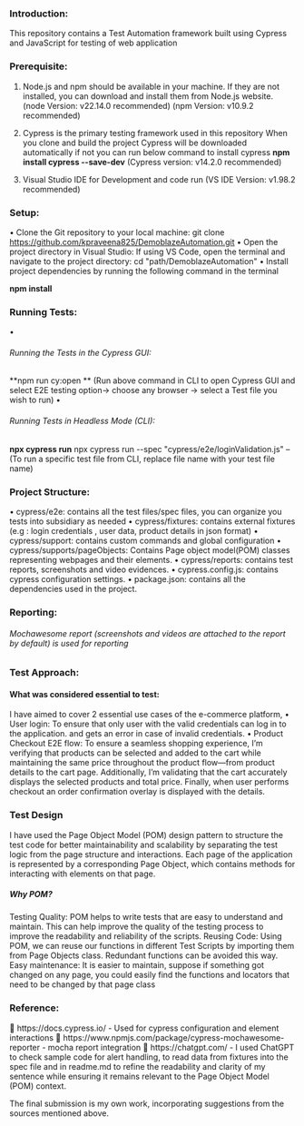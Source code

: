 <h3>Introduction:</h3>

This repository contains a Test Automation framework built using Cypress and JavaScript for testing of web application

<h3>Prerequisite:</h3> 

1.	Node.js and npm should be available in your machine. If they are not installed, you can download and install them from Node.js website.
(node Version: v22.14.0 recommended)
(npm Version: v10.9.2 recommended)

2.	Cypress is the primary testing framework used in this repository 
When you clone and build the project Cypress will be downloaded automatically if not you can run below command to install cypress
**npm install cypress --save-dev**
(Cypress version: v14.2.0 recommended)

3.	Visual Studio IDE for Development and code run 
(VS IDE Version: v1.98.2 recommended)

<h3>Setup:</h3>

•	Clone the Git repository to your local machine:
git clone https://github.com/kpraveena825/DemoblazeAutomation.git
•	Open the project directory in Visual Studio:
If using VS Code, open the terminal and navigate to the project directory:
cd "path/DemoblazeAutomation"
•	Install project dependencies by running the following command in the terminal

**npm install**

<h3>Running Tests:</h3>

•	<h6>Running the Tests in the Cypress GUI:</h6>
            **npm run cy:open **
(Run above command in CLI to open Cypress GUI and select E2E testing option-> choose any browser -> select a Test file you wish to run)
•	<h6>Running Tests in Headless Mode (CLI):</h6>
             **npx cypress run**
npx cypress run --spec "cypress/e2e/loginValidation.js" – (To run a specific test file from CLI, replace file name with your test file name)

<h3>Project Structure:</h3>

•	cypress/e2e: contains all the test files/spec files, you can organize you tests into subsidiary as needed
•	cypress/fixtures: contains external fixtures (e.g : login credentials , user data, product details in json format) 
•	cypress/support: contains custom commands and global configuration
•	cypress/supports/pageObjects: Contains Page object model(POM) classes representing webpages and their elements. 
•	cypress/reports: contains test reports, screenshots and video evidences.
•	cypress.config.js: contains cypress configuration settings.
•	package.json: contains all the dependencies used in the project.

<h3>Reporting:</h3>
<h6>Mochawesome report (screenshots and videos are attached to the report by default) is used for reporting </h6>

<h3>Test Approach: </h3>
<h4>What was considered essential to test:</h4>
I have aimed to cover 2 essential use cases of the e-commerce platform, 
•	User login:
 To ensure that only user with the valid credentials can log in to the application. and gets an error in case of invalid credentials. 
•	Product Checkout E2E flow: 
To ensure a seamless shopping experience, I’m verifying that products can be selected and added to the cart while maintaining the same price throughout the product flow—from product details to the cart page. Additionally, I’m validating that the cart accurately displays the selected products and total price. Finally, when user performs checkout an order confirmation overlay is displayed with the details.


<h3>Test Design</h3>
I have used the Page Object Model (POM) design pattern to structure the test code for better maintainability and scalability by separating the test logic from the page structure and interactions. Each page of the application is represented by a corresponding Page Object, which contains methods for interacting with elements on that page.

<h5>Why POM?</h5>
Testing Quality: POM helps to write tests that are easy to understand and maintain. This can help improve the quality of the testing process to improve the readability and reliability of the scripts.
Reusing Code: Using POM, we can reuse our functions in different Test Scripts by importing them from Page Objects class. Redundant functions can be avoided this way. 
Easy maintenance: It is easier to maintain, suppose if something got changed on any page, you could easily find the functions and locators that need to be changed by that page class


<h3>Reference:</h3>
	https://docs.cypress.io/ - Used for cypress configuration and element interactions 
	https://www.npmjs.com/package/cypress-mochawesome-reporter - mocha report integration
	https://chatgpt.com/ - 
I used ChatGPT to check sample code for alert handling, to read data from fixtures into the spec file and in readme.md to refine the readability and clarity of my sentence while ensuring it remains relevant to the Page Object Model (POM) context.


The final submission is my own work, incorporating suggestions from the sources mentioned above.


